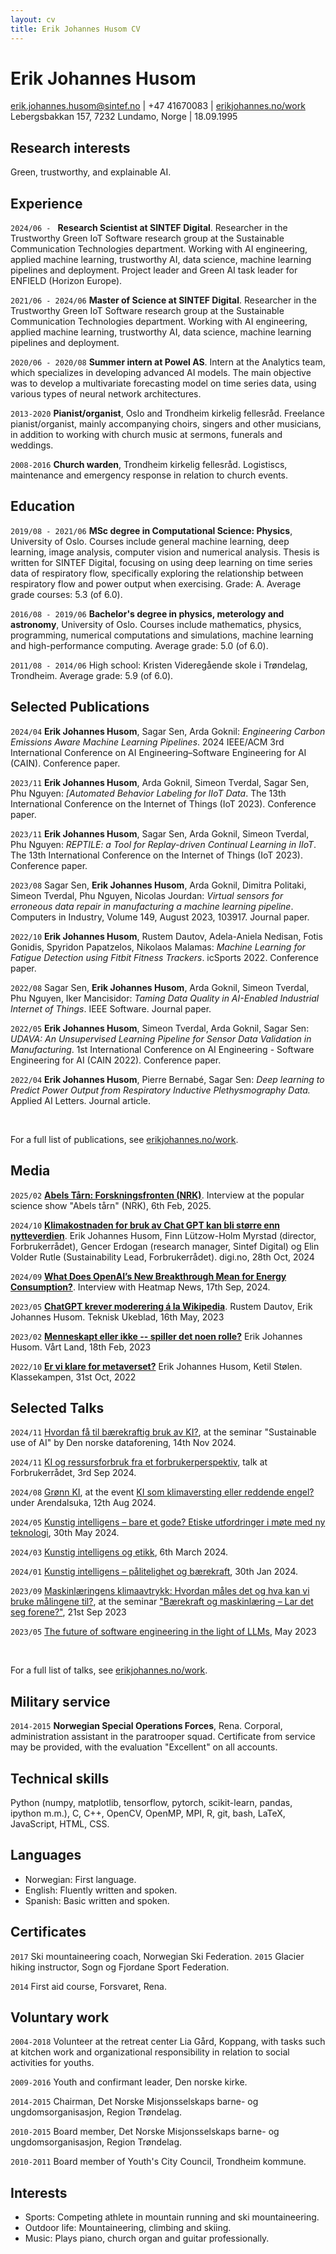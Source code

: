 ```yaml
---
layout: cv
title: Erik Johannes Husom CV
---
```


# Erik Johannes Husom

<div id="webaddress">
<a href="mailto:erik.johannes.husom@sintef.no">erik.johannes.husom@sintef.no</a>
<!-- <a href="mailto:erikjohannes@protonmail.com">erikjohannes@protonmail.com</a> -->
|
+47 41670083
|
 <a href="http://erikjohannes.no/work.html">erikjohannes.no/work</a>
</div>

<div id="webaddress">
Lebergsbakkan 157, 7232 Lundamo, Norge
|
18.09.1995
<!-- Folldalsvegen 2476, 2580 Folldal, Norge -->
<!-- Skogveien 20, 1433 Ås, Norge -->
</div>

<!--Jeg er en masterstudent på programmet *Computational Science: Physics* ved UiO,
og har en spesiell interesse for maskinlæring og numerisk modellering og simulering.-->


## Research interests

Green, trustworthy, and explainable AI.

<!-- ## Work experience -->
## Experience

`2024/06 - `
**Research Scientist at SINTEF Digital**. Researcher in the Trustworthy Green
IoT Software research group at the Sustainable Communication Technologies
department. Working with AI engineering, applied machine learning, trustworthy AI, data science, machine learning pipelines and deployment. Project leader and Green AI task leader for ENFIELD (Horizon Europe).

`2021/06 - 2024/06`
**Master of Science at SINTEF Digital**. Researcher in the Trustworthy Green
IoT Software research group at the Sustainable Communication Technologies
department. Working with AI engineering, applied machine learning, trustworthy AI, data science, machine learning pipelines and deployment.
<!-- Working with applied machine learning, time series analysis, sensor data, machine learning pipelines and deployment. -->

`2020/06 - 2020/08`
**Summer intern at Powel AS**. Intern at the Analytics team, which specializes
in developing advanced AI models. The main objective was to develop a
multivariate forecasting model on time series data, using various types of
neural network architectures.

`2013-2020`
**Pianist/organist**, Oslo and Trondheim kirkelig fellesråd. Freelance pianist/organist,
mainly accompanying choirs, singers and other musicians, in addition to working
with church music at sermons, funerals and weddings.

`2008-2016`
**Church warden**, Trondheim kirkelig fellesråd. Logistiscs, maintenance and
emergency response in relation to church events.

<!--
`2016-`
**Pianist/organist**, Oslo kirkelig fellesråd. Freelance pianist/organist,
mainly accompanying choirs, singers and other musicians, in addition to working
with church music at sermons, funerals and weddings.

`2016`
**Bike courier for Foodora**, Oslo. Delivery of restaurant food on bicycle.

`2014-2016`
**Confirmant teacher**, Nidaros bispedømme, Trondheim. Developing teaching
resources in addition to teaching.

`2013-2016`
**Organist**, Trondheim kirkelig fellesråd. Freelance organist at sermons,
funerals and weddings.

-->


## Education

`2019/08 - 2021/06`
**MSc degree in Computational Science: Physics**,
University of Oslo. Courses include general machine learning, deep learning,
image analysis, computer vision and numerical analysis. Thesis is written for
SINTEF Digital, focusing on using deep learning on
time series data of respiratory flow, specifically exploring the relationship
between respiratory flow and power output when exercising. Grade: A. Average
grade courses: 5.3 (of 6.0).

`2016/08 - 2019/06`
**Bachelor's degree in physics, meterology and astronomy**, University of Oslo.
Courses include mathematics, physics, programming, numerical computations and
simulations, machine learning and high-performance computing. Average grade:
5.0 (of 6.0).

`2011/08 - 2014/06`
High school: Kristen Videregående skole i Trøndelag, Trondheim. Average grade:
5.9 (of 6.0).

<!-- ## Projects -->

<!-- `2020` -->
<!-- **DeepVentilation: Learning to Predict Physical Effort from Breathing,** demo -->
<!-- track and paper for the International Joint Conference on Artificial -->
<!-- Intelligence and the 17th Pacific Rim International Conference on Artificial -->
<!-- Intelligence (IJCAI-PRICAI), Yokohama, Japan. Link to the paper: -->
<!-- [https://www.ijcai.org/Proceedings/2020/753](https://www.ijcai.org/Proceedings/2020/753). -->

<!-- `2018/06` -->
<!-- **International Space Weather Science School**, Boston (USA), a part of the -->
<!-- partnership project “Data Science in the High North: Collaborative Learning and -->
<!-- Research”. The project was focused on space weather and analysis of satellite -->
<!-- data, and was a collaboration between Norwegian, American and Japanese -->
<!-- university students, arranged by the University of Oslo. -->

<!-- `2016/01` -->
<!-- **Canada-Norway Sounding Rocket Program (CaNoRock)**, Andøya Space Center. -->
<!-- Research project on collection of atmospheric data, including the launch of a -->
<!-- scientific sounding rocket, with analysis of the collected data. -->

## Selected Publications


`2024/04`
**Erik Johannes Husom**, Sagar Sen, Arda Goknil: *Engineering Carbon Emissions Aware Machine Learning Pipelines*. 2024 IEEE/ACM 3rd International Conference on AI Engineering–Software Engineering for AI (CAIN). Conference paper.

`2023/11`
**Erik Johannes Husom**, Arda Goknil, Simeon Tverdal, Sagar Sen, Phu Nguyen: *[Automated Behavior Labeling for IIoT Data*. The 13th International Conference on the Internet of Things (IoT 2023). Conference paper.

`2023/11`
**Erik Johannes Husom**, Sagar Sen, Arda Goknil, Simeon Tverdal, Phu Nguyen: *REPTILE: a Tool for Replay-driven Continual Learning in IIoT*. The 13th International Conference on the Internet of Things (IoT 2023). Conference paper.

`2023/08`
Sagar Sen, **Erik Johannes Husom**, Arda Goknil, Dimitra Politaki, Simeon Tverdal, Phu Nguyen, Nicolas Jourdan: *Virtual sensors for erroneous data repair in manufacturing a machine learning pipeline*. Computers in Industry, Volume 149, August 2023, 103917. Journal paper.

`2022/10`
**Erik Johannes Husom**, Rustem Dautov, Adela-Aniela Nedisan, Fotis Gonidis, Spyridon Papatzelos, Nikolaos Malamas: *Machine Learning for Fatigue Detection using Fitbit Fitness Trackers*. icSports 2022. Conference paper.

`2022/08`
Sagar Sen, **Erik Johannes Husom**, Arda Goknil, Simeon Tverdal, Phu Nguyen, Iker Mancisidor: *Taming Data Quality in AI-Enabled Industrial Internet of Things*. IEEE Software. Journal paper.

`2022/05`
**Erik Johannes Husom**, Simeon Tverdal, Arda Goknil, Sagar Sen: *UDAVA: An Unsupervised Learning Pipeline for Sensor Data Validation in Manufacturing*. 1st International Conference on AI Engineering - Software Engineering for AI (CAIN 2022). Conference paper.

`2022/04`
**Erik Johannes Husom**, Pierre Bernabé, Sagar Sen: *Deep learning to Predict Power Output from Respiratory Inductive Plethysmography Data.* Applied AI Letters. Journal article.
<!-- **[Deep learning to predict power output from respiratory inductive plethysmography data](https://doi.org/10.1002/ail2.65)**. --> 

<br> 

For a full list of publications, see [erikjohannes.no/work](https://erikjohannes.no/work.html).

<!-- `2021/12` -->
<!-- Nicolas Jourdan, Sagar Sen, **Erik Johannes Husom**, Enrique Garcia-Ceja, Tobias Biegel, Joachim Metternich: -->

<!-- **On the Reliability of Machine Learning Applications in Manufacturing Environments.** -->
<!-- <1!-- **[On The Reliability Of Machine Learning Applications In Manufacturing Environments](https://doi.org/10.48550/arxiv.2112.06986)**. --1> --> 

<!-- Workshop on Distribution Shifts, 35th Conference on Neural Information Processing Systems (NeurIPS 2021). Conference paper. -->

<!-- `2020/01` -->
<!-- Sagar Sen, Pierre Bernabé, **Erik Johannes B. L. G. Husom**: -->

<!-- <1!-- **[DeepVentilation: Learning to Predict Physical Effort from Breathing](https://doi.org/10.24963/ijcai.2020/753)**. --1> --> 
<!-- **DeepVentilation: Learning to Predict Physical Effort from Breathing.** -->

<!-- Proceedings of the Twenty-Ninth International Joint Conference on Artificial Intelligence. Conference paper. -->

## Media

`2025/02`
**[Abels Tårn: Forskningsfronten (NRK)](https://radio.nrk.no/serie/abels-taarn-radio/MDFP05001225?utm_source=nrkradio&utm_medium=delelenke-ios&utm_content=prf:MDFP05001225#t=29m4s)**. Interview at the popular science show "Abels tårn" (NRK), 6th Feb,  2025.

`2024/10`
**[Klimakostnaden for bruk av Chat GPT kan bli større enn nytteverdien](https://www.digi.no/artikler/debatt-klimakostnaden-for-bruk-av-chat-gpt-kan-bli-storre-enn-nytteverdien/552087?utm_source=digifront&utm_medium=50067&utm_content=row5_pos0)**. 
Erik Johannes Husom, Finn Lützow-Holm Myrstad (director, Forbrukerrådet), Gencer Erdogan (research manager, Sintef Digital) og Elin Volder Rutle (Sustainability Lead, Forbrukerrådet). digi.no, 28th Oct, 2024

`2024/09`
**[What Does OpenAI’s New Breakthrough Mean for Energy Consumption?](https://heatmap.news/technology/openai-o1-energy)**. Interview with Heatmap News, 17th Sep, 2024.

`2023/05`
**[ChatGPT krever moderering á la
Wikipedia](https://www.tu.no/artikler/chatgpt-krever-moderering-a-la-wikipedia/530948)**.
Rustem Dautov, Erik Johannes Husom. Teknisk Ukeblad, 16th May, 2023

`2023/02`
**[Menneskapt eller ikke -- spiller det noen
rolle?](https://www.vl.no/meninger/verdidebatt/2023/02/18/menneskeskapt-eller-ikke-spiller-det-noen-rolle/)**
Erik Johannes Husom. Vårt Land, 18th Feb, 2023

`2022/10`
**[Er vi klare for
metaverset?](https://klassekampen.no/utgave/2022-10-31/debatt-er-vi-klare-for-metaverset)**
Erik Johannes Husom, Ketil Stølen. Klassekampen, 31st Oct, 2022

## Selected Talks

`2024/11`
[Hvordan få til bærekraftig bruk av KI?](slides/talk-2024-11-14-dnd-ki-baerekraftig.pdf), at the seminar "Sustainable use of AI" by Den norske dataforening, 14th Nov 2024.

`2024/11`
[KI og ressursforbruk fra et forbrukerperspektiv](slides/talk-2024-09-03-ki-ressursforbruk-forbrukerradet.pdf), talk at Forbrukerrådet, 3rd Sep 2024.

`2024/08`
[Grønn KI](slides/talk-2024-08-12-arendalsuka-green-ai.pdf), at the event [KI som klimaversting eller reddende engel?](https://program.arendalsuka.no/event/user-view/23542) under Arendalsuka, 12th Aug 2024.

`2024/05`
[Kunstig intelligens – bare et gode? Etiske utfordringer i møte med ny teknologi](slides/talk-2024-05-30-kunstig-intelligens-og-etikk.pdf), 30th May 2024.

`2024/03`
[Kunstig intelligens og etikk](slides/talk-2024-03-06-kunstig-intelligens-og-etikk.pdf), 6th March 2024.

`2024/01`
[Kunstig intelligens – pålitelighet og bærekraft](slides/talk-2024-01-30-green-and-trustworthy-ai.pdf), 30th Jan 2024.

`2023/09`
[Maskinlæringens klimaavtrykk: Hvordan måles det og hva kan vi bruke målingene til?](slides/talk-2023-09-green-ai-gemini-seminar.pdf), at the seminar ["Bærekraft og maskinlæring – Lar det seg forene?"](https://www.sintef.no/arrangementer-og-kurs/arkiv/2023/barekraft-og-maskinlaring-lar-det-seg-forene/), 21st Sep 2023

`2023/05`
[The future of software engineering in the light of LLMs](slides/talk-2023-05-the-future-of-software-engineering.pdf), May 2023

<br> 

For a full list of talks, see [erikjohannes.no/work](https://erikjohannes.no/work.html).

## Military service

`2014-2015`
**Norwegian Special Operations Forces**, Rena. Corporal, administration
assistant in the paratrooper squad. Certificate from service may be provided,
with the evaluation "Excellent" on all accounts.


## Technical skills

Python (numpy, matplotlib, tensorflow, pytorch, scikit-learn, pandas, ipython
m.m.), C, C++, OpenCV, OpenMP, MPI, R, git, bash, LaTeX, JavaScript, HTML, CSS.
<!--- Maskinlæring, numerisk analyse, *high-performance computing*,
parallelisering. -->

## Languages

- Norwegian: First language.
- English: Fluently written and spoken.
- Spanish: Basic written and spoken.


<!-- ## Courses and certificates -->
## Certificates

`2017`
Ski mountaineering coach, Norwegian Ski Federation.
`2015` Glacier hiking instructor, Sogn og Fjordane Sport Federation.

`2014`
First aid course, Forsvaret, Rena.

<!-- `2013` -->
<!-- Advanced youth leader course, Det Norske Misjonsselskaps barne- og ungdomsorganisasjon. -->

<!--
`2009`
Youth leader course, Den norske kirke.

`2008`
Youth leader course, Det Norske Misjonsselskaps barne- og ungdomsorganisasjon.
-->


<!-- ## Voluntary work and board participation -->
## Voluntary work

`2004-2018`
Volunteer at the retreat center Lia Gård, Koppang, with tasks such at kitchen
work and organizational responsibility in relation to social activities for
youths.

`2009-2016`
Youth and confirmant leader, Den norske kirke.

`2014-2015`
Chairman, Det Norske Misjonsselskaps barne- og ungdomsorganisasjon,
Region Trøndelag.

`2010-2015`
Board member, Det Norske Misjonsselskaps barne- og
ungdomsorganisasjon, Region Trøndelag.

`2010-2011`
Board member of Youth's City Council, Trondheim kommune.


<!-- ## Personal interests -->
## Interests

- Sports: Competing athlete in mountain running and ski mountaineering.
- Outdoor life: Mountaineering, climbing and skiing.
- Music: Plays piano, church organ and guitar professionally.


<!-- ## References -->

<!-- - Boris Tistan, Group Manager AI, Powel AS. -->
<!--     - Phone: +47 40638221. Mail: [boris.tistan@powel.no](mailto:boris.tistan@powel.no). -->
<!-- - Einar Østerhagen, chaplain, Grorud menighet, Den norske kirke. --> 
<!--     - Phone: -47 99456619. Mail: [eo686@kirken.no](mailto:eo686@kirken.no). -->

<!--

- Catechist Kristin Ofstad, Heimdal menighet, Den norske kirke. 
    - Phone: 46807937. Mail: [ko827@kirken.no](mailto:ko827@kirken.no).

Prost Bertel Aasen, Heimdal menighet, Den norske kirke. Tlf.: 456 19
825.
-->
